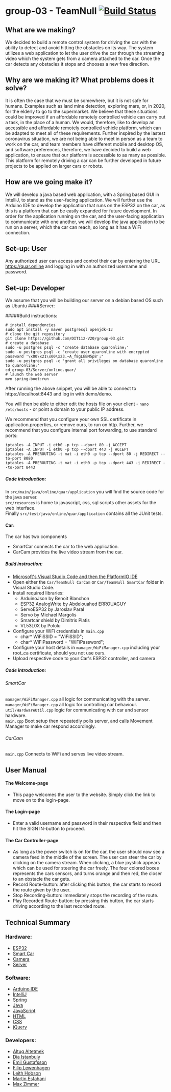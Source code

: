 # group-03 - TeamNull [![Build Status](https://travis-ci.com/DIT112-V20/group-03.svg?branch=master)](https://travis-ci.com/DIT112-V20/group-03)

## What are we making?

We decided to build a remote control system for driving the car with the ability to detect and avoid hitting the obstacles on its way.
The system utilizes a web application to let the user drive the car through the streaming video which the system gets from a camera attached to the car.
Once the car detects any obstacles it stops and chooses a new free direction.


## Why are we making it? What problems does it solve?

It is often the case that we must be somewhere, but it is not safe for humans. Examples such as land mine detection, exploring mars, or, in 2020, for the elderly to go to the supermarket.
We believe that these situations could be improved if an affordable remotely controlled vehicle can carry out a task, in the place of a human. 
We would, therefore, like to develop an accessible and affordable remotely controlled vehicle platform, which can be adapted to meet all of these requirements.
Further inspired by the lastest coronavirus situation, we are not being able to meet in person as a team to work on the car, and team members have different mobile and desktop OS,
and software preferences, therefore, we have decided to build a web application, to ensure that our platform is accessible to as many as possible. 
This platform for remotely driving a car can be further developed in future projects to be applied on larger cars or robots.



## How are we going make it?

We will develop a java based web application, with a Spring based GUI in IntelliJ, to stand as the user-facing application. 
We will further use the Arduino IDE to develop the application that runs on the ESP32 on the car, as this is a platform that can be easily expanded for future development.
In order for the application running on the car, and the user-facing application to communicate with one another, we will develop the java application to be run on a server, 
which the car can reach, so long as it has a WiFi connection.
 
## Set-up: User

Any authorized user can access and control their car by entering the URL https://quar.online and logging in with an authorized username and password.

## Set-up: Developer

We assume that you will be building our server on a debian based OS such as Ubuntu
####Server:

#####Build instructions:
```
# install dependencies
sudo apt install -y maven postgresql openjdk-13
# clone the git repository
git clone https://github.com/DIT112-V20/group-03.git
# create a database 
sudo -u postgres psql -c 'create database quaronline;'
sudo -u postgres psql -c "create user quaronline with encrypted password '\x00\x21\x00\x23.~A_f8gLEBM5p8';"
sudo -u postgres psql -c 'grant all privileges on database quaronline to quaronline;'
cd group-03/Server/online.quar/
# launch the web server
mvn spring-boot:run
```

After running the above snippet, you will be able to connect to https://localhost:8443 and log in with demo/demo.

You will then be able to either edit the hosts file on your client - ```nano /etc/hosts``` - or point a domain to your public IP address.

We recommend that you configure your own SSL certificate in application.properties, or remove ours, to run on http. Further, we recommend that you configure internal port forwarding, to use standard ports:
```
iptables -A INPUT -i eth0 -p tcp --dport 80 -j ACCEPT
iptables -A INPUT -i eth0 -p tcp --dport 443 -j ACCEPT
iptables -A PREROUTING -t nat -i eth0 -p tcp --dport 80 -j REDIRECT --to-port 8080
iptables -A PREROUTING -t nat -i eth0 -p tcp --dport 443 -j REDIRECT --to-port 8443
```

##### Code introduction:

In ```src/main/java/online/quar/application``` you will find the source code for the java server.<br>
```src/resources``` is home to javascript, css, sql scripts other assets for the web interface.<br>
Finally ```src/test/java/online/quar/application``` contains all the JUnit tests.

#### Car:
The car has two components
- SmartCar connects the car to the web application.
- CarCam provides the live video stream from the car.

##### Build instruction:

- [Microsoft's Visual Studio Code and then the PlatformIO IDE](https://platformio.org/install/ide?install=vscode)
- Open either the ```Car/TeamNull CarCam``` or ```Car/TeamNull SmartCar``` folder in Visual Studio Code.
- Install required libraries:
    - ArduinoJson by Benoit Blanchon
    - ESP32 AnalogWrite by Abdelouahed ERROUAGUY
    - ServoESP32 by Jaroslav Paral
    - Servo by Michael Margolis
    - Smartcar shield by Dimitris Platis
    - VL53L0X by Pololu
- Configure your WiFi credentials in ```main.cpp```
    - char* WiFiSSID = "WiFiSSID";
    - char* WiFiPassword = "WiFiPassword";
- Configure your host details in ```manager/WiFiManager.cpp``` including your root_ca certificate, should you not use ours.
- Upload respective code to your Car's ESP32 controller, and camera

##### Code introduction:

###### SmartCar

```manager/WiFiManager.cpp``` all logic for communicating with the server.<br>
```manager/WiFiManager.cpp``` all logic for controlling car behaviour.<br>
```util/HardwareUtil.cpp``` logic for communicating with car and sensor hardware.<br>
```main.cpp``` Boot setup then repeatedly polls server, and calls Movement Manager to make car respond accordingly.

###### CarCam

```main.cpp``` Connects to WiFi and serves live video stream.

## User Manual

#### The Welcome-page

- This page welcomes the user to the website. Simply click the link to move on to the login-page.

#### The Login-page

- Enter a valid username and password in their respective field and then hit the SIGN IN-button to proceed.

#### The Car Controller-page

- As long as the power switch is on for the car, the user should now see a camera feed in the middle of the screen. The user can steer the car by clicking on the camera stream. When clicking, a blue joystick appears which can be used for steering the car freely. The four colored boxes represents the cars sensors, and turns orange and then red, the closer to an obstacle the car gets.
- Record Route-button: after clicking this button, the car starts to record the route given by the user. 
- Stop Recording-button: immediately stops the recording of the route. 
- Play Recorded Route-button: by pressing this button, the car starts driving according to the last recorded route.

## Technical Summary

### Hardware:

- [ESP32](https://www.espressif.com/en/products/devkits/esp32-devkitc/overview)
- [Smart Car](https://www.hackster.io/platisd/getting-started-with-the-smartcar-platform-1648ad)
- [Camera](https://www.electrokit.com/produkt/esp32-cam-utvecklingskort-med-wifi-bluetooth-och-kamera/)
- [Server](https://www.digitalocean.com/products/droplets/)

### Software:

- [Arduino IDE](https://www.arduino.cc/)
- [IntelliJ](https://www.jetbrains.com/idea/)
- [Spring](https://spring.io/)
- [Java](https://www.java.com)
- [JavaScript](https://developer.oracle.com/javascript/)
- [HTML](https://whatwg.org/)
- [CSS](https://www.w3.org/Style/CSS/)
- [jQuery](https://jquery.com)

### Developers:

- [Altug Altetmek](https://github.com/altetmek)
- [Dia Istanbuly](https://github.com/istanbuly)
- [Emil Gustafsson](https://github.com/Gustmill)
- [Filip Lewenhagen](https://github.com/filiplew)
- [Leith Hobson](https://github.com/leithhobson)
- [Martin Esfahani](https://github.com/ma-esf)
- [Max Zimmer](https://github.com/gusmaxzi)
